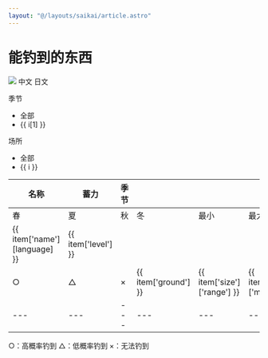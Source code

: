 ```yaml
---
layout: "@/layouts/saikai/article.astro"
---
```


# 能钓到的东西

![](@icons/translate.svg)
中文
日文

季节

- 全部
- {{ i[1] }}

场所

- 全部
- {{ i }}

| 名称                         | 蓄力                | 季节 |                      |                             |                           | 地点                      | 大小                | 体长 |     | 其他 |
| ---------------------------- | ------------------- | ---- | -------------------- | --------------------------- | ------------------------- | ------------------------- | ------------------- | ---- | --- | ---- |
| 春                           | 夏                  | 秋   | 冬                   | 最小                        | 最大                      |
| {{ item['name'][language] }} | {{ item['level'] }} |
| ○                            | △                   | ×    | {{ item['ground'] }} | {{ item['size']['range'] }} | {{ item['size']['min'] }} | {{ item['size']['max'] }} | {{ item['other'] }} |
| ---                          | ---                 | ---  | ---                  | ---                         | ---                       | ---                       | ---                 | ---  | --- |

○：高概率钓到
△：低概率钓到
×：无法钓到
